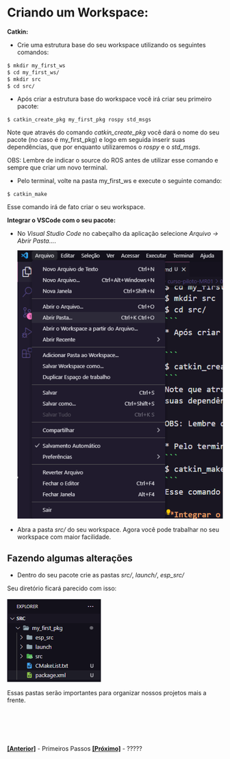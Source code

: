# Criando um Workspace:

**Catkin:**

* Crie uma estrutura base do seu workspace utilizando os seguintes comandos:
```
$ mkdir my_first_ws
$ cd my_first_ws/
$ mkdir src
$ cd src/
```
* Após criar a estrutura base do workspace você irá criar seu primeiro pacote:

```
$ catkin_create_pkg my_first_pkg rospy std_msgs
```
Note que através do comando *catkin_create_pkg* você dará o nome do seu pacote (no caso é my_first_pkg) e logo em seguida inserir suas dependências, que por enquanto utilizaremos o *rospy* e o *std_msgs*.

OBS: Lembre de indicar o source do ROS antes de utilizar esse comando e sempre que criar um novo terminal.

* Pelo terminal, volte na pasta my_first_ws e execute o seguinte comando:
```
$ catkin_make
```
Esse comando irá de fato criar o seu workspace.

**Integrar o VSCode com o seu pacote:**
* No *Visual Studio Code* no cabeçalho da aplicação selecione *Arquivo -> Abrir Pasta...*.

  ![alt text](https://github.com/LuisHBM/curso-piloto-MR01/blob/main/01%20-%20Configurando%20o%20ambiente/1.02%20-%20Criando%20um%20Workspace/img/folder_vscode.PNG)

* Abra a pasta *src/* do seu workspace.
Agora você pode trabalhar no seu workspace com maior facilidade.

## Fazendo algumas alterações

* Dentro do seu pacote crie as pastas *src/*, *launch/*, *esp_src/*

Seu diretório ficará parecido com isso: <br><br>
![alt text](https://github.com/LuisHBM/curso-piloto-MR01/blob/main/01%20-%20Configurando%20o%20ambiente/1.02%20-%20Criando%20um%20Workspace/img/src.PNG)

Essas pastas serão importantes para organizar nossos projetos mais a frente.

<br><br>
---

  **[[Anterior]](https://github.com/LuisHBM/curso-piloto-MR01/tree/main/01%20-%20Configurando%20o%20ambiente/1.01%20-%20Primeiros%20Passos)** - Primeiros Passos
  **[[Próximo]](#)** - ?????

